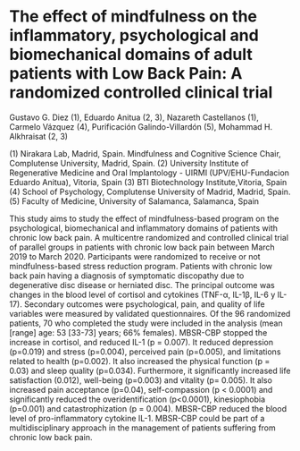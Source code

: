 # The effect of mindfulness on the inflammatory, psychological and biomechanical domains of adult patients with Low Back Pain: A randomized controlled clinical trial


Gustavo G. Diez (1), Eduardo Anitua (2, 3), Nazareth Castellanos (1), Carmelo Vázquez (4), Purificación Galindo-Villardón (5), Mohammad H. Alkhraisat (2, 3)

(1) Nirakara Lab, Madrid, Spain. Mindfulness and Cognitive Science Chair, Complutense University, Madrid, Spain.
(2) University Institute of Regenerative Medicine and Oral Implantology - UIRMI (UPV/EHU-Fundacion Eduardo Anitua), Vitoria, Spain
(3) BTI Biotechnology Institute,Vitoria, Spain
(4) School of Psychology, Complutense University of Madrid, Madrid, Spain.
(5) Faculty of Medicine, University of Salamanca, Salamanca, Spain

This study aims to study the effect of mindfulness-based program on the psychological, biomechanical and inflammatory domains of patients with chronic low back pain. A multicentre randomized and controlled clinical trial of parallel groups in patients with chronic low back pain between  March 2019 to March 2020. Participants were randomized to receive or not mindfulness-based stress reduction program. Patients with chronic low back pain having a diagnosis of symptomatic discopathy due to degenerative disc disease or herniated disc. The principal outcome was changes in the blood level of cortisol and cytokines (TNF-α, IL-1β, IL-6 y IL-17). Secondary outcomes were psychological, pain, and quality of life variables were measured by validated questionnaires. Of the 96 randomized patients, 70 who completed the study were included in the analysis (mean [range] age: 53 [33-73] years; 66% females). MBSR-CBP stopped the increase in cortisol,   and reduced IL-1 (p = 0.007). It reduced depression (p=0.019) and stress (p=0.004),  perceived pain (p=0.005), and limitations related to health (p=0.002). It also increased the physical function (p = 0.03) and sleep quality (p=0.034). Furthermore, it significantly increased life satisfaction (0.012),  well-being (p=0.003) and vitality (p= 0.005). It also increased pain acceptance (p=0.04), self-compassion (p < 0.0001) and significantly reduced the overidentification (p<0.0001), kinesiophobia (p=0.001) and catastrophization (p = 0.004).  MBSR-CBP reduced the blood level of pro-inflammatory cytokine IL-1. MBSR-CBP could be part of a multidisciplinary approach in the management of patients suffering from chronic low back pain.


